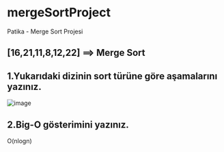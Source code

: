 # mergeSortProject

Patika - Merge Sort Projesi

## [16,21,11,8,12,22] ==> Merge Sort

## 1.Yukarıdaki dizinin sort türüne göre aşamalarını yazınız.
![image](https://user-images.githubusercontent.com/68962573/157105233-b629df73-9467-4b78-80ff-15c7e1db1f22.png)
 ## 2.Big-O gösterimini yazınız. 
 O(nlogn)
